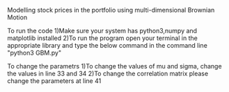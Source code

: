 Modelling stock prices in the portfolio using multi-dimensional Brownian Motion


To run the code
1)Make sure your system has python3,numpy and matplotlib installed
2)To run the program open your terminal in the appropriate library and type the below command in the command line
"python3 GBM.py"

To change the parametrs
1)To change the values of mu and sigma, change the values in line 33 and 34
2)To change the correlation matrix please change the parameters at line 41
